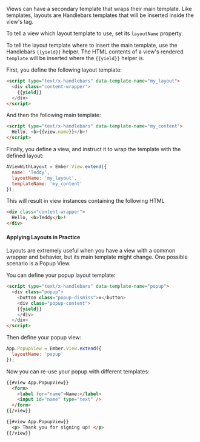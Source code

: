 Views can have a secondary template that wraps their main template. Like templates,
layouts are Handlebars templates that will be inserted inside the
view's tag.

To tell a view which layout template to use, set its `layoutName` property.

To tell the layout template where to insert the main template, use the Handlebars `{{yield}}` helper.
The HTML contents of a view's rendered `template` will be inserted where the `{{yield}}` helper is.

First, you define the following layout template:

```html
<script type="text/x-handlebars" data-template-name="my_layout">
  <div class="content-wrapper">
    {{yield}}
  </div>
</script>
```

And then the following main template:

```html
<script type="text/x-handlebars" data-template-name="my_content">
  Hello, <b>{{view.name}}</b>!
</script>
```

Finally, you define a view, and instruct it to wrap the template with the defined layout:

```javascript
AViewWithLayout = Ember.View.extend({
  name: 'Teddy',
  layoutName: 'my_layout',
  templateName: 'my_content'
});
```

This will result in view instances containing the following HTML

```html
<div class="content-wrapper">
  Hello, <b>Teddy</b>!
</div>
```

#### Applying Layouts in Practice

Layouts are extremely useful when you have a view with a common wrapper and behavior, but its main template might change.
One possible scenario is a Popup View.

You can define your popup layout template:

```html
<script type="text/x-handlebars" data-template-name="popup">
  <div class="popup">
    <button class="popup-dismiss">x</button>
    <div class="popup-content">
    {{yield}}
    </div>
  </div>
</script>
```

Then define your popup view:

```javascript
App.PopupView = Ember.View.extend({
  layoutName: 'popup'
});
```

Now you can re-use your popup with different templates:

```html
{{#view App.PopupView}}
  <form>
    <label for="name">Name:</label>
    <input id="name" type="text" />
  </form>
{{/view}}

{{#view App.PopupView}}
  <p> Thank you for signing up! </p>
{{/view}}
```
